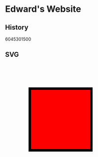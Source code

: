# Edward's Website

## History
6045301500

## SVG

<svg width="400" height="400" viewBox="0 0 100 100">
  <rect x="20" y="20" width="50" height="50" fill="red" stroke="black" stroke-width="2" /> 
</svg>

